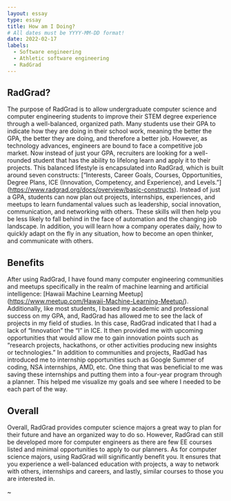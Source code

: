 ```yaml
---
layout: essay
type: essay
title: How am I Doing?
# All dates must be YYYY-MM-DD format!
date: 2022-02-17
labels:
  - Software engineering
  - Athletic software engineering
  - RadGrad
---
```


## RadGrad?
  The purpose of RadGrad is to allow undergraduate computer science and computer engineering students to improve their STEM degree experience through a well-balanced, organized path. Many students use their GPA to indicate how they are doing in their school work, meaning the better the GPA, the better they are doing, and therefore a better job. However, as technology advances, engineers are bound to face a competitive job market. Now instead of just your GPA, recruiters are looking for a well-rounded student that has the ability to lifelong learn and apply it to their projects. This balanced lifestyle is encapsulated into RadGrad, which is built around seven constructs: [“Interests, Career Goals, Courses, Opportunities, Degree Plans, ICE (Innovation, Competency, and Experience), and Levels.”] (https://www.radgrad.org/docs/overview/basic-constructs). Instead of just a GPA, students can now plan out projects, internships, experiences, and meetups to learn fundamental values such as leadership, social innovation, communication, and networking with others. These skills will then help you be less likely to fall behind in the face of automation and the changing job landscape. In addition, you will learn how a company operates daily, how to quickly adapt on the fly in any situation, how to become an open thinker, and communicate with others.

## Benefits
  After using RadGrad, I have found many computer engineering communities and meetups specifically in the realm of machine learning and artificial intelligence: [Hawaii Machine Learning Meetup] (https://www.meetup.com/Hawaii-Machine-Learning-Meetup/). Additionally, like most students, I based my academic and professional success on my GPA, and, RadGrad has allowed me to see the lack of projects in my field of studies. In this case, RadGrad indicated that I had a lack of “Innovation” the “I” in ICE. It then provided me with upcoming opportunities that would allow me to gain innovation points such as “research projects, hackathons, or other activities producing new insights or technologies.” In addition to communities and projects, RadGad has introduced me to internship opportunities such as Google Summer of coding, NSA internships, AMD, etc. One thing that was beneficial to me was saving these internships and putting them into a four-year program through a planner. This helped me visualize my goals and see where I needed to be each part of the way. 

## Overall
  Overall, RadGrad provides computer science majors a great way to plan for their future and have an organized way to do so. However, RadGrad can still be developed more for computer engineers as there are few EE courses listed and minimal opportunities to apply to our planners. As for computer science majors, using RadGrad will significantly benefit you. It ensures that you experience a well-balanced education with projects, a way to network with others, internships and careers, and lastly, similar courses to those you are interested in.

~
